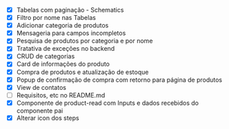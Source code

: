 - [x] Tabelas com paginação - Schematics
- [x] Filtro por nome nas Tabelas
- [x] Adicionar categoria de produtos
- [x] Mensageria para campos incompletos
- [x] Pesquisa de produtos por categoria e por nome
- [x] Tratativa de exceções no backend
- [x] CRUD de categorias
- [x] Card de informações do produto
- [x] Compra de produtos e atualização de estoque
- [x] Popup de confirmação de compra com retorno para página de produtos
- [x] View de contatos
- [ ] Requisitos, etc no README.md
- [x] Componente de product-read com Inputs e dados recebidos do componente pai
- [x] Alterar icon dos steps

